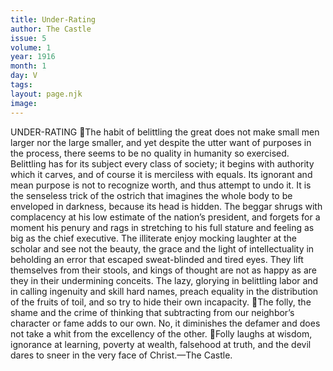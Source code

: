 ```yaml
---
title: Under-Rating
author: The Castle
issue: 5
volume: 1
year: 1916
month: 1
day: V
tags:
layout: page.njk
image:
---
```

UNDER-RATING The habit of belittling the great does not make small men larger nor the large smaller, and yet despite the utter want of purposes in the process, there seems to be no quality in humanity so exercised. Belittling has for its subject every class of society; it begins with authority which it carves, and of course it is merciless with equals. Its ignorant and mean purpose is not to recognize worth, and thus attempt to undo it. It is the senseless trick of the ostrich that imagines the whole body to be enveloped in darkness, because its head is hidden. The beggar shrugs with complacency at his low estimate of the nation’s president, and forgets for a moment his penury and rags in stretching to his full stature and feeling as big as the chief executive. The illiterate enjoy mocking laughter at the scholar and see not the beauty, the grace and the light of intellectuality in beholding an error that escaped sweat-blinded and tired eyes. They lift themselves from their stools, and kings of thought are not as happy as are they in their undermining conceits. The lazy, glorying in belittling labor and in calling ingenuity and skill hard names, preach equality in the distribution of the fruits of toil, and so try to hide their own incapacity. The folly, the shame and the crime of thinking that subtracting from our neighbor’s character or fame adds to our own. No, it diminishes the defamer and does not take a whit from the excellency of the other. Folly laughs at wisdom, ignorance at learning, poverty at wealth, falsehood at truth, and the devil dares to sneer in the very face of Christ.—The Castle. 
